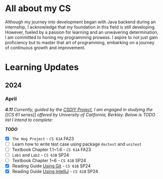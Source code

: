 # All about my CS
Although my journey into development began with Java backend during an internship, I acknowledge that my foundation in this field is still developing. However, fueled by a passion for learning and an unwavering determination, I am committed to honing my programming prowess. I aspire to not just gain proficiency but to master that art of programming, embarking on a journey of continuous growth and improvement.

# Learning Updates
## 2024
### April
***4.11***
*Currently, guided by the [CSDIY Project](https://csdiy.wiki/), I am engaged in studying the [[CS 61 series]] offered by University of California, Berkley. Below is TODO list I intend to complete:*

***TODO***
- [x] `The Hog Project` - `CS 61A` FA23
- [ ] Learn how to write test case using package `doctest` and `unitest`
- [ ] Textbook Chapter 1.1~1.6 - `CS 61A` FA23
- [ ] `Lab1` and `Lab2` - `CS 61B` SP24
- [ ] Textbook Chapter 1~6 - `CS 61B` SP24
- [x] Reading Guide [Using Git](https://sp24.datastructur.es/resources/guides/git/) - `CS 61B` SP24
- [x] Reading Guide [Using IntelliJ](https://sp24.datastructur.es/resources/guides/intellij/) - `CS 61B` SP24
